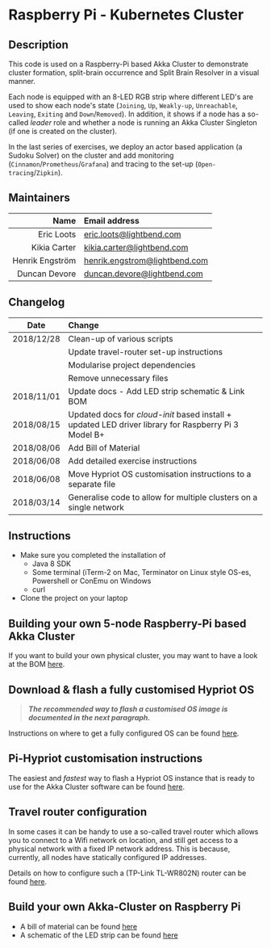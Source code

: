 # Raspberry Pi - Kubernetes Cluster

## Description

This code is used on a Raspberry-Pi based Akka Cluster to demonstrate cluster formation, split-brain occurrence and Split Brain Resolver in a visual manner.

Each node is equipped with an 8-LED RGB strip where different LED's are used to show each node's state (`Joining`, `Up`, `Weakly-up`, `Unreachable`, `Leaving`, `Exiting` and `Down`/`Removed`). In addition, it shows if a node has a so-called _leader_ role and whether a node is running an Akka Cluster Singleton (if one is created on the cluster).

In the last series of exercises, we deploy an actor based application (a Sudoku Solver) on the cluster and add monitoring (`Cinnamon`/`Prometheus`/`Grafana`) and tracing to the set-up (`Open-tracing`/`Zipkin`).

## Maintainers

| Name               | Email address                           |
|-------------------:|:----------------------------------------|
| Eric Loots         | eric.loots@lightbend.com                |
| Kikia Carter       | kikia.carter@lightbend.com              |
| Henrik Engström    | henrik.engstrom@lightbend.com           |
| Duncan Devore      | duncan.devore@lightbend.com             |

## Changelog

| Date      | Change                                |
|:---------:|:--------------------------------------|
|2018/12/28 | Clean-up of various scripts |
|           | Update travel-router set-up instructions |
|           | Modularise project dependencies |
|           | Remove unnecessary files |
|2018/11/01 | Update docs - Add LED strip schematic & Link BOM |
|2018/08/15 | Updated docs for _cloud-init_ based install + updated LED driver library for Raspberry Pi 3 Model B+|
|2018/08/06 | Add Bill of Material |
|2018/06/08 | Add detailed exercise instructions |
|2018/06/08 | Move Hypriot OS customisation instructions to a separate file |
|2018/03/14 | Generalise code to allow for multiple clusters on a single network |

## Instructions

- Make sure you completed the installation of
    - Java 8 SDK
    - Some terminal (iTerm-2 on Mac, Terminator on Linux style OS-es, Powershell or ConEmu on Windows
    - curl
- Clone the project on your laptop

## Building your own 5-node Raspberry-Pi based Akka Cluster

If you want to build your own physical cluster, you may want to have a look at the BOM [here](images/BOM.md).


## Download & flash a fully customised Hypriot OS

> _**The recommended way to flash a customised OS image is documented in the next paragraph.**_

Instructions on where to get a fully configured OS can be found [here](Akka-Pi-OS-install-instructions.md).

## Pi-Hypriot customisation instructions

The easiest and _fastest_ way to flash a Hypriot OS instance that is ready to use for the Akka Cluster software can be found [here](Hypriot-OS-Customisation-Instructions.md).

## Travel router configuration

In some cases it can be handy to use a so-called travel router which allows you to connect to a Wifi network on location, and still get access to a physical network with a fixed IP network address. This is because, currently, all nodes have statically configured IP addresses.

Details on how to configure such a (TP-Link TL-WR802N) router can be found [here](Configuring-TP-Link-Travel-Router-for-class-room-environment.md).

## Build your own Akka-Cluster on Raspberry Pi

- A bill of material can be found [here](images/BOM.md)
- A schematic of the LED strip can be found [here](images/Schema_LED_Strip.pdf)

